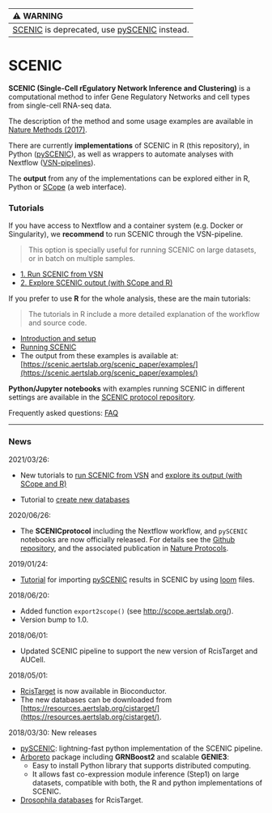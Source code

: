 | :warning: WARNING           |
|:----------------------------|
| [SCENIC](https://github.com/aertslab/SCENIC) is deprecated, use [pySCENIC](https://github.com/aertslab/pySCENIC) instead. |

# SCENIC

**SCENIC (Single-Cell rEgulatory Network Inference and Clustering)** is a computational method to infer Gene Regulatory Networks and cell types from single-cell RNA-seq data. 

The description of the method and some usage examples are available in [Nature Methods (2017)](https://www.nature.com/articles/nmeth.4463).

There are currently **implementations** of SCENIC in R (this repository), in Python ([pySCENIC](https://github.com/aertslab/pySCENIC)), as well as wrappers to automate analyses with Nextflow ([VSN-pipelines](https://vsn-pipelines.readthedocs.io/en/latest/)).

The **output** from any of the implementations can be explored either in R, Python or [SCope](https://scope.aertslab.org) (a web interface).

### Tutorials

If you have access to Nextflow and a container system (e.g. Docker or Singularity), we **recommend** to run SCENIC through the VSN-pipeline. 
> This option is specially useful for running SCENIC on large datasets, or in batch on multiple samples. 

- [1. Run SCENIC from VSN](http://htmlpreview.github.io/?https://github.com/aertslab/SCENIC/blob/master/Tutorials_JupyterNotebooks/SCENIC_tutorial_1-RunningVSN.html) 
- [2. Explore SCENIC output (with SCope and R)](http://htmlpreview.github.io/?https://github.com/aertslab/SCENIC/blob/master/Tutorials_JupyterNotebooks/SCENIC_tutorial_2-ExploringOutput.html)

If you prefer to use **R** for the whole analysis, these are the main tutorials:
> The tutorials in R include a more detailed explanation of the workflow and source code. 
  - [Introduction and setup](http://htmlpreview.github.io/?https://github.com/aertslab/SCENIC/blob/master/inst/doc/SCENIC_Setup.html)
  - [Running SCENIC](http://htmlpreview.github.io/?https://github.com/aertslab/SCENIC/blob/master/inst/doc/SCENIC_Running.html)
  - The output from these examples is available at: [https://scenic.aertslab.org/scenic_paper/examples/](https://scenic.aertslab.org/scenic_paper/examples/)

**Python/Jupyter notebooks** with examples running SCENIC in different settings are available in the [SCENIC protocol repository](https://github.com/aertslab/SCENICprotocol/).

Frequently asked questions: [FAQ](https://github.com/aertslab/SCENIC/blob/master/vignettes/FAQ.md)

---

### News

2021/03/26:

- New tutorials to [run SCENIC from VSN](http://htmlpreview.github.io/?https://github.com/aertslab/SCENIC/blob/master/Tutorials_JupyterNotebooks/SCENIC_tutorial_1-RunningVSN.html) 
and [explore its output (with SCope and R)](http://htmlpreview.github.io/?https://github.com/aertslab/SCENIC/blob/master/Tutorials_JupyterNotebooks/SCENIC_tutorial_2-ExploringOutput.html)

- Tutorial to [create new databases](https://github.com/aertslab/create_cisTarget_databases)


2020/06/26:
- The **SCENICprotocol** including the Nextflow workflow, and `pySCENIC` notebooks are now officially released. For details see the [Github repository](https://github.com/aertslab/SCENICprotocol/), and the associated publication in [Nature Protocols](https://doi.org/10.1038/s41596-020-0336-2).

2019/01/24:
  - [Tutorial](https://rawcdn.githack.com/aertslab/SCENIC/0a4c96ed8d930edd8868f07428090f9dae264705/inst/doc/importing_pySCENIC.html)
    for importing [pySCENIC](http://pyscenic.readthedocs.io) results in SCENIC by using [loom](http://scope.aertslab.org/) files.

2018/06/20:
  - Added function `export2scope()` (see http://scope.aertslab.org/).
  - Version bump to 1.0.

2018/06/01:
  - Updated SCENIC pipeline to support the new version of RcisTarget and AUCell.

2018/05/01:
  - [RcisTarget](https://bioconductor.org/packages/RcisTarget) is now available in Bioconductor.
  - The new databases can be downloaded from [https://resources.aertslab.org/cistarget/](https://resources.aertslab.org/cistarget/). 

2018/03/30: New releases
  - [pySCENIC](https://pyscenic.readthedocs.io): lightning-fast python implementation of the SCENIC pipeline.
  - [Arboreto](https://arboreto.readthedocs.io) package including **GRNBoost2** and scalable **GENIE3**:
      - Easy to install Python library that supports distributed computing.
      - It allows fast co-expression module inference (Step1) on large datasets, compatible with both, the R and python implementations of SCENIC.
  - [Drosophila databases](https://resources.aertslab.org/cistarget/) for RcisTarget.
